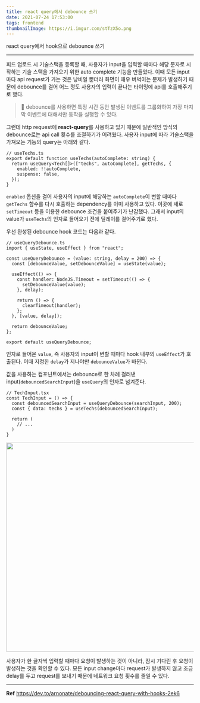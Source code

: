```yaml
---
title: react query에서 debounce 쓰기
date: 2021-07-24 17:53:00
tags: frontend
thumbnailImage: https://i.imgur.com/stTzX5o.png
---
```


react query에서 hook으로 debounce 쓰기

<!-- more -->

---

피드 업로드 시 기술스택을 등록할 때, 사용자가 input을 입력할 때마다 해당 문자로 시작하는 기술 스택을 가져오기 위한 auto complete 기능을 만들었다. 이때 모든 input마다 api request가 가는 것은 낭비일 뿐더러 화면이 매우 버벅이는 문제가 발생하기 때문에 debounce를 걸어 어느 정도 사용자의 입력이 끝나는 타이밍에 api를 호출해주기로 했다.

> 👾 debounce를 사용하면 특정 시간 동안 발생된 이벤트를 그룹화하여 가장 마지막 이벤트에 대해서만 동작을 실행할 수 있다.

그런데 http request에 **react-query**를 사용하고 있기 때문에 일반적인 방식의 debounce로는 api call 횟수를 조절하기가 어려웠다. 사용자 input에 따라 기술스택을 가져오는 기능의 query는 아래와 같다.

```tsx
// useTechs.ts
export default function useTechs(autoComplete: string) {
  return useQuery<Tech[]>(["techs", autoComplete], getTechs, {
    enabled: !!autoComplete,
    suspense: false,
  });
}
```

`enabled` 옵션을 걸어 사용자의 input에 해당하는 `autoComplete`이 변할 때마다 `getTechs` 함수를 다시 호출하는 dependency를 이미 사용하고 있다. 이곳에 새로 `setTimeout` 등을 이용한 debounce 조건을 붙여주기가 난감했다. 그래서 input의 value가 `useTechs`의 인자로 들어오기 전에 딜레이를 걸어주기로 했다.

우선 완성된 debounce hook 코드는 다음과 같다.

```tsx
// useQueryDebounce.ts
import { useState, useEffect } from "react";

const useQueryDebounce = (value: string, delay = 200) => {
  const [debounceValue, setDebounceValue] = useState(value);

  useEffect(() => {
    const handler: NodeJS.Timeout = setTimeout(() => {
      setDebounceValue(value);
    }, delay);

    return () => {
      clearTimeout(handler);
    };
  }, [value, delay]);

  return debounceValue;
};

export default useQueryDebounce;
```

인자로 들어온 `value`, 즉 사용자의 input이 변할 때마다 hook 내부의 `useEffect`가 호출된다. 이때 지정한 `delay`가 지나야만 `debounceValue`가 바뀐다.

값을 사용하는 컴포넌트에서는 debounce로 한 차례 걸러낸 input(`debouncedSearchInput`)을 `useQuery`의 인자로 넘겨준다.

```tsx
// TechInput.tsx
const TechInput = () => {
  const debouncedSearchInput = useQueryDebounce(searchInput, 200);
  const { data: techs } = useTechs(debouncedSearchInput);

  return (
    // ...
  )
}
```

<img src="01.gif" width="560px" />

사용자가 한 글자씩 입력할 때마다 요청이 발생하는 것이 아니라, 잠시 기다린 후 요청이 발생하는 것을 확인할 수 있다. 모든 input change마다 request가 발생하지 않고 조금 delay를 두고 request를 보내기 때문에 네트워크 요청 횟수를 줄일 수 있다.

---

**Ref**
https://dev.to/arnonate/debouncing-react-query-with-hooks-2ek6
